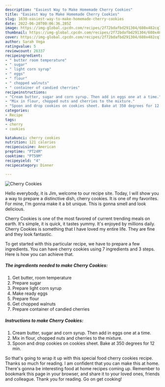 ```yaml
---
description: "Easiest Way to Make Homemade Cherry Cookies"
title: "Easiest Way to Make Homemade Cherry Cookies"
slug: 1630-easiest-way-to-make-homemade-cherry-cookies
date: 2022-06-28T00:06:36.285Z
image: https://img-global.cpcdn.com/recipes/2f72bdafbd291304/680x482cq70/cherry-cookies-recipe-main-photo.jpg
thumbnail: https://img-global.cpcdn.com/recipes/2f72bdafbd291304/680x482cq70/cherry-cookies-recipe-main-photo.jpg
cover: https://img-global.cpcdn.com/recipes/2f72bdafbd291304/680x482cq70/cherry-cookies-recipe-main-photo.jpg
author: Sarah Vega
ratingvalue: 5
reviewcount: 26337
recipeingredient:
- " butter room temperature"
- " sugar"
- " light corn syrup"
- " eggs"
- " flour"
- " chopped walnuts"
- " container of candied cherries"
recipeinstructions:
- "Cream butter, sugar and corn syrup. Then add in eggs one at a time."
- "Mix in flour, chopped nuts and cherries to the mixture."
- "Spoon and drop cookies on cookies sheet. Bake at 350 degrees for 12 min."
categories:
- Recipe
tags:
- cherry
- cookies

katakunci: cherry cookies 
nutrition: 121 calories
recipecuisine: American
preptime: "PT24M"
cooktime: "PT59M"
recipeyield: "4"
recipecategory: Dinner

---
```



![Cherry Cookies](https://img-global.cpcdn.com/recipes/2f72bdafbd291304/680x482cq70/cherry-cookies-recipe-main-photo.jpg)

Hello everybody, it is Jim, welcome to our recipe site. Today, I will show you a way to prepare a distinctive dish, cherry cookies. It is one of my favorites. For mine, I'm gonna make it a bit unique. This is gonna smell and look delicious.



Cherry Cookies is one of the most favored of current trending meals on earth. It's simple, it is quick, it tastes yummy. It's enjoyed by millions daily. Cherry Cookies is something that I have loved my entire life. They are fine and they look fantastic.


To get started with this particular recipe, we have to prepare a few ingredients. You can have cherry cookies using 7 ingredients and 3 steps. Here is how you can achieve that.

<!--inarticleads1-->

##### The ingredients needed to make Cherry Cookies:

1. Get  butter, room temperature
1. Prepare  sugar
1. Prepare  light corn syrup
1. Make ready  eggs
1. Prepare  flour
1. Get  chopped walnuts
1. Prepare  container of candied cherries




<!--inarticleads2-->

##### Instructions to make Cherry Cookies:

1. Cream butter, sugar and corn syrup. Then add in eggs one at a time.
1. Mix in flour, chopped nuts and cherries to the mixture.
1. Spoon and drop cookies on cookies sheet. Bake at 350 degrees for 12 min.




So that's going to wrap it up with this special food cherry cookies recipe. Thanks so much for reading. I am confident that you can make this at home. There's gonna be interesting food at home recipes coming up. Remember to bookmark this page in your browser, and share it to your loved ones, friends and colleague. Thank you for reading. Go on get cooking!
